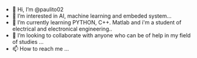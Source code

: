 - 👋 Hi, I’m @paulito02
- 👀 I’m interested in AI, machine learning and embeded system...
- 🌱 I’m currently learning PYTHON, C++. Matlab and i'm a student of electrical and electronical engineering..
- 💞️ I’m looking to collaborate with anyone who can be of help in my field of studies ...
- 📫 How to reach me ...

<!---
paulito02/paulito02 is a ✨ special ✨ repository because its `README.md` (this file) appears on your GitHub profile.
You can click the Preview link to take a look at your changes.
--->
